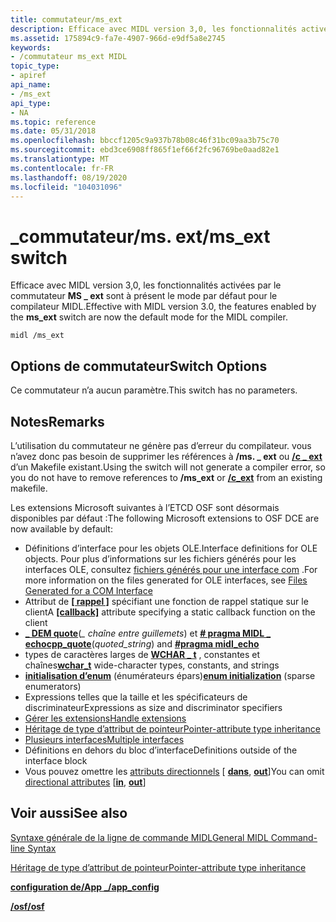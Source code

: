 ```yaml
---
title: commutateur/ms_ext
description: Efficace avec MIDL version 3,0, les fonctionnalités activées par le \_ commutateur MS ext sont à présent le mode par défaut pour le compilateur MIDL.
ms.assetid: 175894c9-fa7e-4907-966d-e9df5a8e2745
keywords:
- /commutateur ms_ext MIDL
topic_type:
- apiref
api_name:
- /ms_ext
api_type:
- NA
ms.topic: reference
ms.date: 05/31/2018
ms.openlocfilehash: bbccf1205c9a937b78b08c46f31bc09aa3b75c70
ms.sourcegitcommit: ebd3ce6908ff865f1ef66f2fc96769be0aad82e1
ms.translationtype: MT
ms.contentlocale: fr-FR
ms.lasthandoff: 08/19/2020
ms.locfileid: "104031096"
---
```

# <a name="ms_ext-switch"></a><span data-ttu-id="25cf3-104">\_commutateur/ms. ext</span><span class="sxs-lookup"><span data-stu-id="25cf3-104">/ms\_ext switch</span></span>

<span data-ttu-id="25cf3-105">Efficace avec MIDL version 3,0, les fonctionnalités activées par le commutateur **MS \_ ext** sont à présent le mode par défaut pour le compilateur MIDL.</span><span class="sxs-lookup"><span data-stu-id="25cf3-105">Effective with MIDL version 3.0, the features enabled by the **ms\_ext** switch are now the default mode for the MIDL compiler.</span></span>

``` syntax
midl /ms_ext
```

## <a name="switch-options"></a><span data-ttu-id="25cf3-106">Options de commutateur</span><span class="sxs-lookup"><span data-stu-id="25cf3-106">Switch Options</span></span>

<span data-ttu-id="25cf3-107">Ce commutateur n’a aucun paramètre.</span><span class="sxs-lookup"><span data-stu-id="25cf3-107">This switch has no parameters.</span></span>

## <a name="remarks"></a><span data-ttu-id="25cf3-108">Notes</span><span class="sxs-lookup"><span data-stu-id="25cf3-108">Remarks</span></span>

<span data-ttu-id="25cf3-109">L’utilisation du commutateur ne génère pas d’erreur du compilateur. vous n’avez donc pas besoin de supprimer les références à **/ms. \_ ext** ou [**/c \_ ext**](-c-ext.md) d’un Makefile existant.</span><span class="sxs-lookup"><span data-stu-id="25cf3-109">Using the switch will not generate a compiler error, so you do not have to remove references to **/ms\_ext** or [**/c\_ext**](-c-ext.md) from an existing makefile.</span></span>

<span data-ttu-id="25cf3-110">Les extensions Microsoft suivantes à l’ETCD OSF sont désormais disponibles par défaut :</span><span class="sxs-lookup"><span data-stu-id="25cf3-110">The following Microsoft extensions to OSF DCE are now available by default:</span></span>

-   <span data-ttu-id="25cf3-111">Définitions d’interface pour les objets OLE.</span><span class="sxs-lookup"><span data-stu-id="25cf3-111">Interface definitions for OLE objects.</span></span> <span data-ttu-id="25cf3-112">Pour plus d’informations sur les fichiers générés pour les interfaces OLE, consultez [fichiers générés pour une interface com](files-generated-for-a-com-interface.md) .</span><span class="sxs-lookup"><span data-stu-id="25cf3-112">For more information on the files generated for OLE interfaces, see [Files Generated for a COM Interface](files-generated-for-a-com-interface.md)</span></span>
-   <span data-ttu-id="25cf3-113">Attribut de [**\[ rappel \]**](callback.md) spécifiant une fonction de rappel statique sur le client</span><span class="sxs-lookup"><span data-stu-id="25cf3-113">A [**\[callback\]**](callback.md) attribute specifying a static callback function on the client</span></span>
-   <span data-ttu-id="25cf3-114">[**\_ DEM quote**](cpp-quote.md)(*\_ chaîne entre guillemets*) et [**\# pragma MIDL \_ echo**](pragma.md)</span><span class="sxs-lookup"><span data-stu-id="25cf3-114">[**cpp\_quote**](cpp-quote.md)(*quoted\_string*) and [**\#pragma midl\_echo**](pragma.md)</span></span>
-   <span data-ttu-id="25cf3-115">types de caractères larges de [**WCHAR \_ t**](wchar-t.md) , constantes et chaînes</span><span class="sxs-lookup"><span data-stu-id="25cf3-115">[**wchar\_t**](wchar-t.md) wide-character types, constants, and strings</span></span>
-   <span data-ttu-id="25cf3-116">[**initialisation d’enum**](enum.md) (énumérateurs épars)</span><span class="sxs-lookup"><span data-stu-id="25cf3-116">[**enum initialization**](enum.md) (sparse enumerators)</span></span>
-   <span data-ttu-id="25cf3-117">Expressions telles que la taille et les spécificateurs de discriminateur</span><span class="sxs-lookup"><span data-stu-id="25cf3-117">Expressions as size and discriminator specifiers</span></span>
-   [<span data-ttu-id="25cf3-118">Gérer les extensions</span><span class="sxs-lookup"><span data-stu-id="25cf3-118">Handle extensions</span></span>](/windows/desktop/Rpc/microsoft-rpc-binding-handle-extensions)
-   [<span data-ttu-id="25cf3-119">Héritage de type d’attribut de pointeur</span><span class="sxs-lookup"><span data-stu-id="25cf3-119">Pointer-attribute type inheritance</span></span>](/windows/desktop/Rpc/pointer-attribute-type-inheritance)
-   [<span data-ttu-id="25cf3-120">Plusieurs interfaces</span><span class="sxs-lookup"><span data-stu-id="25cf3-120">Multiple interfaces</span></span>](/windows/desktop/Rpc/registering-interfaces)
-   <span data-ttu-id="25cf3-121">Définitions en dehors du bloc d’interface</span><span class="sxs-lookup"><span data-stu-id="25cf3-121">Definitions outside of the interface block</span></span>
-   <span data-ttu-id="25cf3-122">Vous pouvez omettre les [attributs directionnels](/windows/desktop/Rpc/directional-parameter-attributes) \[ [**dans**](in.md), [**out**](out-idl.md)\]</span><span class="sxs-lookup"><span data-stu-id="25cf3-122">You can omit [directional attributes](/windows/desktop/Rpc/directional-parameter-attributes) \[[**in**](in.md), [**out**](out-idl.md)\]</span></span>

## <a name="see-also"></a><span data-ttu-id="25cf3-123">Voir aussi</span><span class="sxs-lookup"><span data-stu-id="25cf3-123">See also</span></span>

<dl> <dt>

[<span data-ttu-id="25cf3-124">Syntaxe générale de la ligne de commande MIDL</span><span class="sxs-lookup"><span data-stu-id="25cf3-124">General MIDL Command-line Syntax</span></span>](general-midl-command-line-syntax.md)
</dt> <dt>

[<span data-ttu-id="25cf3-125">Héritage de type d’attribut de pointeur</span><span class="sxs-lookup"><span data-stu-id="25cf3-125">Pointer-attribute type inheritance</span></span>](/windows/desktop/Rpc/pointer-attribute-type-inheritance)
</dt> <dt>

[<span data-ttu-id="25cf3-126">**configuration de/App \_**</span><span class="sxs-lookup"><span data-stu-id="25cf3-126">**/app\_config**</span></span>](-app-config.md)
</dt> <dt>

[<span data-ttu-id="25cf3-127">**/osf**</span><span class="sxs-lookup"><span data-stu-id="25cf3-127">**/osf**</span></span>](-osf.md)
</dt> </dl>

 

 